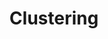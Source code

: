 ---
title: Clustering
menu:
  docs_{{ .version }}:
    identifier: sdb-clustering
    name: Clustering
    parent: guides-singlestore
    weight: 15
menu_name: docs_{{ .version }}
---